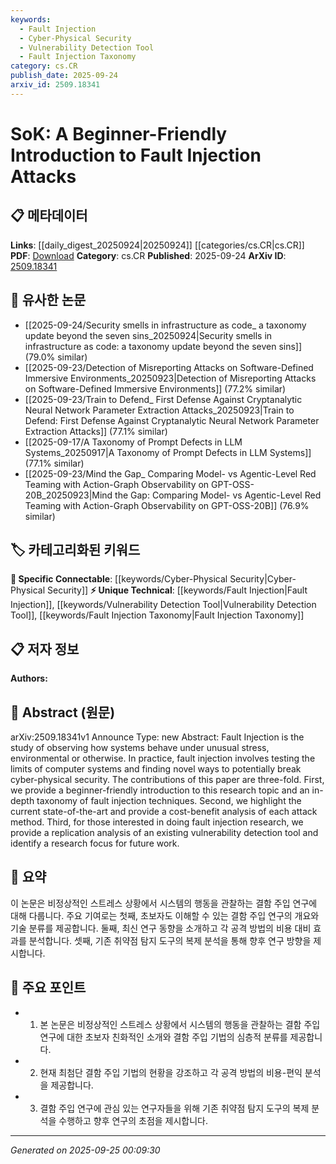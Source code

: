 ```yaml
---
keywords:
  - Fault Injection
  - Cyber-Physical Security
  - Vulnerability Detection Tool
  - Fault Injection Taxonomy
category: cs.CR
publish_date: 2025-09-24
arxiv_id: 2509.18341
---
```


<!-- KEYWORD_LINKING_METADATA:
{
  "processed_timestamp": "2025-09-25T00:09:30.107914",
  "vocabulary_version": "1.0",
  "selected_keywords": [
    "Fault Injection",
    "Cyber-Physical Security",
    "Vulnerability Detection Tool",
    "Fault Injection Taxonomy"
  ],
  "rejected_keywords": [],
  "similarity_scores": {
    "Fault Injection": 0.92,
    "Cyber-Physical Security": 0.85,
    "Vulnerability Detection Tool": 0.78,
    "Fault Injection Taxonomy": 0.8
  },
  "extraction_method": "AI_prompt_based",
  "budget_applied": true,
  "candidates_json": {
    "candidates": [
      {
        "surface": "Fault Injection",
        "canonical": "Fault Injection",
        "aliases": [
          "Fault Injection Attacks",
          "Fault Injection Techniques"
        ],
        "category": "unique_technical",
        "rationale": "Central to the paper's focus, providing a basis for linking to studies on system vulnerabilities.",
        "novelty_score": 0.85,
        "connectivity_score": 0.72,
        "specificity_score": 0.88,
        "link_intent_score": 0.92
      },
      {
        "surface": "Cyber-Physical Security",
        "canonical": "Cyber-Physical Security",
        "aliases": [
          "Cyber-Physical Systems Security"
        ],
        "category": "specific_connectable",
        "rationale": "Connects with broader discussions on securing integrated digital and physical systems.",
        "novelty_score": 0.68,
        "connectivity_score": 0.79,
        "specificity_score": 0.81,
        "link_intent_score": 0.85
      },
      {
        "surface": "Vulnerability Detection Tool",
        "canonical": "Vulnerability Detection Tool",
        "aliases": [
          "Vulnerability Scanner",
          "Security Analysis Tool"
        ],
        "category": "unique_technical",
        "rationale": "Highlights tools used in the research, linking to practical applications in security.",
        "novelty_score": 0.72,
        "connectivity_score": 0.68,
        "specificity_score": 0.76,
        "link_intent_score": 0.78
      },
      {
        "surface": "Taxonomy of Fault Injection Techniques",
        "canonical": "Fault Injection Taxonomy",
        "aliases": [
          "Fault Injection Classification"
        ],
        "category": "unique_technical",
        "rationale": "Provides a structured understanding of the topic, aiding in classification and study.",
        "novelty_score": 0.65,
        "connectivity_score": 0.7,
        "specificity_score": 0.82,
        "link_intent_score": 0.8
      }
    ],
    "ban_list_suggestions": [
      "method",
      "analysis",
      "introduction"
    ]
  },
  "decisions": [
    {
      "candidate_surface": "Fault Injection",
      "resolved_canonical": "Fault Injection",
      "decision": "linked",
      "scores": {
        "novelty": 0.85,
        "connectivity": 0.72,
        "specificity": 0.88,
        "link_intent": 0.92
      }
    },
    {
      "candidate_surface": "Cyber-Physical Security",
      "resolved_canonical": "Cyber-Physical Security",
      "decision": "linked",
      "scores": {
        "novelty": 0.68,
        "connectivity": 0.79,
        "specificity": 0.81,
        "link_intent": 0.85
      }
    },
    {
      "candidate_surface": "Vulnerability Detection Tool",
      "resolved_canonical": "Vulnerability Detection Tool",
      "decision": "linked",
      "scores": {
        "novelty": 0.72,
        "connectivity": 0.68,
        "specificity": 0.76,
        "link_intent": 0.78
      }
    },
    {
      "candidate_surface": "Taxonomy of Fault Injection Techniques",
      "resolved_canonical": "Fault Injection Taxonomy",
      "decision": "linked",
      "scores": {
        "novelty": 0.65,
        "connectivity": 0.7,
        "specificity": 0.82,
        "link_intent": 0.8
      }
    }
  ]
}
-->

# SoK: A Beginner-Friendly Introduction to Fault Injection Attacks

## 📋 메타데이터

**Links**: [[daily_digest_20250924|20250924]] [[categories/cs.CR|cs.CR]]
**PDF**: [Download](https://arxiv.org/pdf/2509.18341.pdf)
**Category**: cs.CR
**Published**: 2025-09-24
**ArXiv ID**: [2509.18341](https://arxiv.org/abs/2509.18341)

## 🔗 유사한 논문
- [[2025-09-24/Security smells in infrastructure as code_ a taxonomy update beyond the seven sins_20250924|Security smells in infrastructure as code: a taxonomy update beyond the seven sins]] (79.0% similar)
- [[2025-09-23/Detection of Misreporting Attacks on Software-Defined Immersive Environments_20250923|Detection of Misreporting Attacks on Software-Defined Immersive Environments]] (77.2% similar)
- [[2025-09-23/Train to Defend_ First Defense Against Cryptanalytic Neural Network Parameter Extraction Attacks_20250923|Train to Defend: First Defense Against Cryptanalytic Neural Network Parameter Extraction Attacks]] (77.1% similar)
- [[2025-09-17/A Taxonomy of Prompt Defects in LLM Systems_20250917|A Taxonomy of Prompt Defects in LLM Systems]] (77.1% similar)
- [[2025-09-23/Mind the Gap_ Comparing Model- vs Agentic-Level Red Teaming with Action-Graph Observability on GPT-OSS-20B_20250923|Mind the Gap: Comparing Model- vs Agentic-Level Red Teaming with Action-Graph Observability on GPT-OSS-20B]] (76.9% similar)

## 🏷️ 카테고리화된 키워드
**🔗 Specific Connectable**: [[keywords/Cyber-Physical Security|Cyber-Physical Security]]
**⚡ Unique Technical**: [[keywords/Fault Injection|Fault Injection]], [[keywords/Vulnerability Detection Tool|Vulnerability Detection Tool]], [[keywords/Fault Injection Taxonomy|Fault Injection Taxonomy]]

## 📋 저자 정보

**Authors:** 

## 📄 Abstract (원문)

arXiv:2509.18341v1 Announce Type: new 
Abstract: Fault Injection is the study of observing how systems behave under unusual stress, environmental or otherwise. In practice, fault injection involves testing the limits of computer systems and finding novel ways to potentially break cyber-physical security.
  The contributions of this paper are three-fold. First, we provide a beginner-friendly introduction to this research topic and an in-depth taxonomy of fault injection techniques. Second, we highlight the current state-of-the-art and provide a cost-benefit analysis of each attack method. Third, for those interested in doing fault injection research, we provide a replication analysis of an existing vulnerability detection tool and identify a research focus for future work.

## 📝 요약

이 논문은 비정상적인 스트레스 상황에서 시스템의 행동을 관찰하는 결함 주입 연구에 대해 다룹니다. 주요 기여로는 첫째, 초보자도 이해할 수 있는 결함 주입 연구의 개요와 기술 분류를 제공합니다. 둘째, 최신 연구 동향을 소개하고 각 공격 방법의 비용 대비 효과를 분석합니다. 셋째, 기존 취약점 탐지 도구의 복제 분석을 통해 향후 연구 방향을 제시합니다.

## 🎯 주요 포인트

- 1. 본 논문은 비정상적인 스트레스 상황에서 시스템의 행동을 관찰하는 결함 주입 연구에 대한 초보자 친화적인 소개와 결함 주입 기법의 심층적 분류를 제공합니다.
- 2. 현재 최첨단 결함 주입 기법의 현황을 강조하고 각 공격 방법의 비용-편익 분석을 제공합니다.
- 3. 결함 주입 연구에 관심 있는 연구자들을 위해 기존 취약점 탐지 도구의 복제 분석을 수행하고 향후 연구의 초점을 제시합니다.


---

*Generated on 2025-09-25 00:09:30*